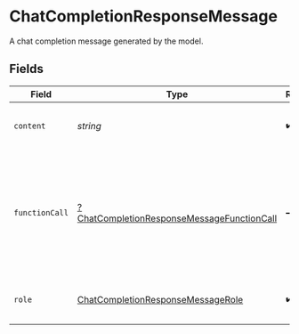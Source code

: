 # ChatCompletionResponseMessage

A chat completion message generated by the model.


## Fields

| Field                                                                                                          | Type                                                                                                           | Required                                                                                                       | Description                                                                                                    |
| -------------------------------------------------------------------------------------------------------------- | -------------------------------------------------------------------------------------------------------------- | -------------------------------------------------------------------------------------------------------------- | -------------------------------------------------------------------------------------------------------------- |
| `content`                                                                                                      | *string*                                                                                                       | :heavy_check_mark:                                                                                             | The contents of the message.                                                                                   |
| `functionCall`                                                                                                 | [?ChatCompletionResponseMessageFunctionCall](../../models/shared/ChatCompletionResponseMessageFunctionCall.md) | :heavy_minus_sign:                                                                                             | The name and arguments of a function that should be called, as generated by the model.                         |
| `role`                                                                                                         | [ChatCompletionResponseMessageRole](../../models/shared/ChatCompletionResponseMessageRole.md)                  | :heavy_check_mark:                                                                                             | The role of the author of this message.                                                                        |